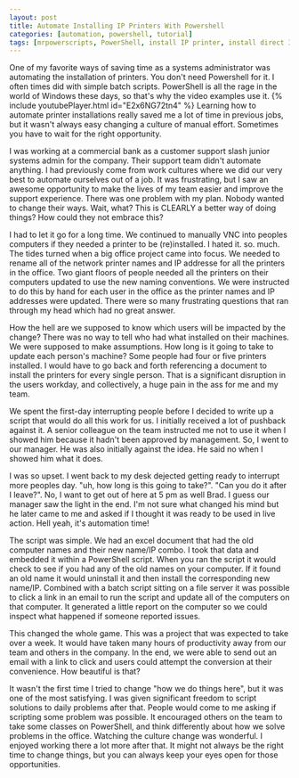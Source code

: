 ```yaml
---
layout: post
title: Automate Installing IP Printers With Powershell
categories: [automation, powershell, tutorial]
tags: [mrpowerscripts, PowerShell, install IP printer, install direct IP printer, install printer PowerShell, installing a printer, printer installation, automate printer installation, powershell printer install, install printer powershell, ]
---
```


One of my favorite ways of saving time as a systems administrator was automating the installation of printers. You don't need Powershell for it. I often times did with simple batch scripts. PowerShell is all the rage in the world of Windows these days, so that's why the video examples use it. {% include youtubePlayer.html id="E2x6NG72tn4" %} Learning how to automate printer installations really saved me a lot of time in previous jobs, but it wasn't always easy changing a culture of manual effort. Sometimes you have to wait for the right opportunity.

I was working at a commercial bank as a customer support slash junior systems admin for the company. Their support team didn't automate anything. I had previously come from work cultures where we did our very best to automate ourselves out of a job. It was frustrating, but I saw an awesome opportunity to make the lives of my team easier and improve the support experience. There was one problem with my plan. Nobody wanted to change their ways. Wait, what? This is CLEARLY a better way of doing things? How could they not embrace this?

I had to let it go for a long time. We continued to manually VNC into peoples computers if they needed a printer to be (re)installed. I hated it. so. much. The tides turned when a big office project came into focus. We needed to rename all of the network printer names and IP addresse for all the printers in the office. Two giant floors of people needed all the printers on their computers updated to use the new naming conventions. We were instructed to do this by hand for each user in the office as the printer names and IP addresses were updated. There were so many frustrating questions that ran through my head which had no great answer.

How the hell are we supposed to know which users will be impacted by the change? There was no way to tell who had what installed on their machines. We were supposed to make assumptions. How long is it going to take to update each person's machine? Some people had four or five printers installed. I would have to go back and forth referencing a document to install the printers for every single person. That is a significant disruption in the users workday, and collectively, a huge pain in the ass for me and my team.

We spent the first-day interrupting people before I decided to write up a script that would do all this work for us. I initially received a lot of pushback against it. A senior colleague on the team instructed me not to use it when I showed him because it hadn't been approved by management. So, I went to our manager. He was also initially against the idea. He said no when I showed him what it does.

I was so upset. I went back to my desk dejected getting ready to interrupt more peoples day. "uh, how long is this going to take?". "Can you do it after I leave?". No, I want to get out of here at 5 pm as well Brad. I guess our manager saw the light in the end. I'm not sure what changed his mind but he later came to me and asked if I thought it was ready to be used in live action. Hell yeah, it's automation time!

The script was simple. We had an excel document that had the old computer names and their new name/IP combo. I took that data and embedded it within a PowerShell script. When you ran the script it would check to see if you had any of the old names on your computer. If it found an old name it would uninstall it and then install the corresponding new name/IP. Combined with a batch script sitting on a file server it was possible to click a link in an email to run the script and update all of the computers on that computer. It generated a little report on the computer so we could inspect what happened if someone reported issues.

This changed the whole game. This was a project that was expected to take over a week. It would have taken many hours of productivity away from our team and others in the company. In the end, we were able to send out an email with a link to click and users could attempt the conversion at their convenience. How beautiful is that?

It wasn't the first time I tried to change "how we do things here", but it was one of the most satisfying. I was given significant freedom to script solutions to daily problems after that. People would come to me asking if scripting some problem was possible. It encouraged others on the team to take some classes on PowerShell, and think differently about how we solve problems in the office. Watching the culture change was wonderful. I enjoyed working there a lot more after that. It might not always be the right time to change things, but you can always keep your eyes open for those opportunities.

